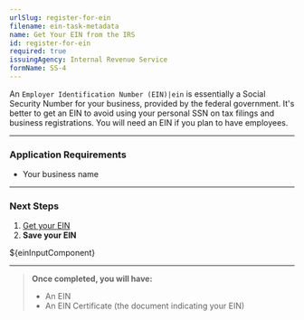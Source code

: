 ```yaml
---
urlSlug: register-for-ein
filename: ein-task-metadata
name: Get Your EIN from the IRS
id: register-for-ein
required: true
issuingAgency: Internal Revenue Service
formName: SS-4
---
```

An `Employer Identification Number (EIN)|ein` is essentially a Social Security Number for your business, provided by the federal government. It's better to get an EIN to avoid using your personal SSN on tax filings and business registrations. You will need an EIN if you plan to have employees.

- - -

### Application Requirements

* Your business name

- - -

### Next Steps

1. [Get your EIN](https://www.irs.gov/businesses/small-businesses-self-employed/apply-for-an-employer-identification-number-ein-online)
2. **Save your EIN**

${einInputComponent}

- - -

> **Once completed, you will have:**
>
> * An EIN
> * An EIN Certificate (the document indicating your EIN)